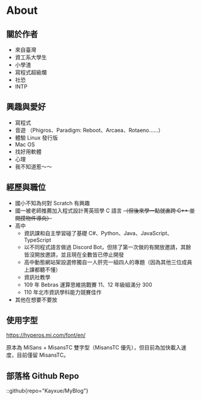 # About

## 關於作者
* 來自臺灣
* 資工系大學生
* 小學渣
* 寫程式超級爛
* 社恐
* INTP

## 興趣與愛好
* 寫程式
* 音遊 （Phigros、Paradigm: Reboot、Arcaea、Rotaeno......）
* 體驗 Linux 發行版
* Mac OS
* 找好用軟體
* 心理
* 我不知道惹～～

## 經歷與職位
- 國小不知為何對 Scratch 有興趣
- 國一被老師推薦加入程式設計菁英班學 C 語言 ~~（但後來學一點就直跨 C++ 並開摸物件導向）~~
- 高中
    - 資訊課和自主學習碰了基礎 C#、Python、Java、JavaScript、TypeScript
    - 以不同程式語言做過 Discord Bot，但除了第一次做的有開放邀請，其餘皆沒開放邀請，並且現在全數皆已停止開發
    - 高中動態網站架設選修獨自一人肝完一組四人的專題（因為其他三位成員上課都聽不懂）
    - 資訊社教學
    - 109 年 Bebras 運算思維挑戰賽 11、12 年級組滿分 300
    - 110 年北市資訊學科能力競賽佳作
- 其他在想要不要放

## 使用字型

https://hyperos.mi.com/font/en/

原本為 MiSans + MisansTC 雙字型（MisansTC 優先），但目前為加快載入速度，目前僅留 MisansTC。

## 部落格 Github Repo
::github{repo="Kayxue/MyBlog"}

